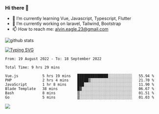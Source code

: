 ### Hi there 👋
- 🌱 I’m currently learning Vue, Javascript, Typescript, Flutter
- 🔭 I’m currently working on laravel, Tailwind, Bootstrap
- 📫 How to reach me: alvin.eagle.23@gmail.com



![github stats](https://github-readme-stats.vercel.app/api?username=alvnfaiz&show_icons=true)


[![Typing SVG](http://readme-typing-svg.herokuapp.com?font=Montserrat&color=%2336BCF7&duration=4000&center=true&lines=Alvin+Faiz;Fullstack+Developer;PHP%2C+Java%2C+Javascript%2C+Python;Laravel%2C+Vue%202%2C+Tailwind%2C+Bootstrap)](https://git.io/typing-svg)

<!--[![Alvnfaiz wakatime stats](https://github-readme-stats.vercel.app/api/wakatime?username=alvnfaiz&layout=compact&theme=dracula)](https://github.com/anuraghazra/github-readme-stats)

<!--START_SECTION:waka-->

```text
From: 19 August 2022 - To: 18 September 2022

Total Time: 9 hrs 29 mins

Vue.js           5 hrs 19 mins   ██████████████░░░░░░░░░░░   55.94 %
PHP              2 hrs 4 mins    █████▒░░░░░░░░░░░░░░░░░░░   21.70 %
JavaScript       1 hr 8 mins     ███░░░░░░░░░░░░░░░░░░░░░░   11.90 %
Blade Template   38 mins         █▓░░░░░░░░░░░░░░░░░░░░░░░   06.67 %
Bash             8 mins          ▒░░░░░░░░░░░░░░░░░░░░░░░░   01.51 %
Go               5 mins          ▒░░░░░░░░░░░░░░░░░░░░░░░░   01.03 %
```

<!--END_SECTION:waka-->

  <!-- Change the `github-readme-stats.anuraghazra1.vercel.app` to `github-readme-stats.vercel.app`  -->
  <img align="center" src="https://github-readme-stats.anuraghazra1.vercel.app/api/top-langs/?username=alvnfaiz&layout=compact" />
<!--
**alvnfaiz/alvnfaiz** is a ✨ _special_ ✨ repository because its `README.md` (this file) appears on your GitHub profile.

Here are some ideas to get you started:

- 🔭 I’m currently working on ...
- 🌱 I’m currently learning ...
- 👯 I’m looking to collaborate on ...
- 🤔 I’m looking for help with ...
- 💬 Ask me about ...
- 📫 How to reach me: ...
- 😄 Pronouns: ...
- ⚡ Fun fact: ...
-->


